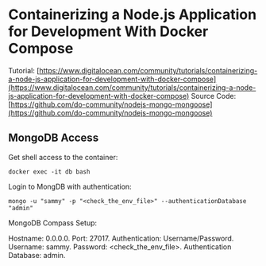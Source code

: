 # Containerizing a Node.js Application for Development With Docker Compose

Tutorial: [https://www.digitalocean.com/community/tutorials/containerizing-a-node-js-application-for-development-with-docker-compose](https://www.digitalocean.com/community/tutorials/containerizing-a-node-js-application-for-development-with-docker-compose)
Source Code: [https://github.com/do-community/nodejs-mongo-mongoose](https://github.com/do-community/nodejs-mongo-mongoose)

## MongoDB Access

Get shell access to the container:

`docker exec -it db bash`

Login to MongDB with authentication:

`mongo -u "sammy" -p "<check_the_env_file>" --authenticationDatabase "admin"`

MongoDB Compass Setup:

Hostname: 0.0.0.0.
Port: 27017.
Authentication: Username/Password.
Username: sammy.
Password: <check_the_env_file>.
Authentication Database: admin.

